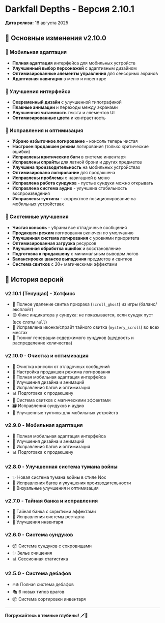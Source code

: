 # Darkfall Depths - Версия 2.10.1

**Дата релиза:** 18 августа 2025

## 🎯 Основные изменения v2.10.0

### 📱 Мобильная адаптация
- **Полная адаптация** интерфейса для мобильных устройств
- **Улучшенный выбор персонажей** с адаптивным дизайном
- **Оптимизированные элементы управления** для сенсорных экранов
- **Адаптивная навигация** в меню и инвентаре

### 🎨 Улучшения интерфейса
- **Современный дизайн** с улучшенной типографикой
- **Плавные анимации** и переходы между экранами
- **Улучшенная читаемость** текста и элементов UI
- **Оптимизированные цвета** и контрастность

### 🔧 Исправления и оптимизация
- **Убрано избыточное логирование** - консоль теперь чистая
- **Настроен продакшен режим** логирования (только критические ошибки)
- **Исправлены критические баги** в системе инвентаря
- **Исправлены спрайты** для латной брони и других предметов
- **Улучшена производительность** на мобильных устройствах
- **Оптимизировано логирование** для продакшена
- **Исправлены проблемы** с навигацией в меню
- **Исправлена работа сундуков** - пустые сундуки можно открывать
- **Исправлена система аудио** - улучшена стабильность воспроизведения
- **Исправлены тултипы** - корректное позиционирование на мобильных устройствах

### 🎯 Системные улучшения
- **Чистая консоль** - убраны все отладочные сообщения
- **Продакшен режим** логирования включен по умолчанию
- **Улучшенная система логирования** с уровнями приоритета
- **Оптимизированная загрузка** ресурсов
- **Улучшенная обработка ошибок** и восстановление
- **Подготовка к продакшену** с минимальным выводом логов
- **Балансировка шансов выпадения** предметов и свитков
- **Система свитков** с 20+ магическими эффектами

## 📝 История версий

### v2.10.1 (Текущая) - Хотфикс
- 🧹 Полное удаление свитка призрака (`scroll_ghost`) из игры (баланс/эксплойт)
- 🟡 Фикс индикатора у сундука: не показывается, если сундук пуст (все слоты `null`)
- 📜 Исправлена иконка/спрайт тайного свитка (`mystery_scroll`) во всех местах
- 🎲 Тюнинг генерации содержимого сундуков (щедрость и распределение количества)

### v2.10.0 - Очистка и оптимизация
- 🧹 Очистка консоли от отладочных сообщений
- 🔧 Настройка продакшен режима логирования
- 📱 Полная мобильная адаптация интерфейса
- 🎨 Улучшения дизайна и анимаций
- 🔧 Исправления багов и оптимизация
- 📊 Подготовка к продакшену
- 📜 Система свитков с магическими эффектами
- 🗃️ Исправления сундуков и аудио
- 💬 Улучшенные тултипы для мобильных устройств

### v2.9.0 - Мобильная адаптация
- 📱 Полная мобильная адаптация интерфейса
- 🎨 Улучшения дизайна и анимаций
- 🔧 Исправления багов и оптимизация
- 📊 Подготовка к продакшену

### v2.8.0 - Улучшенная система тумана войны
- ✨ Новая система тумана войны в стиле Nox
- 🔧 Исправления багов и улучшения производительности
- 🎨 Визуальные улучшения и оптимизация

### v2.7.0 - Тайная банка и исправления
- 🧪 Тайная банка с скрытыми эффектами
- 🔧 Исправления системы рестарта
- 🎒 Улучшения инвентаря

### v2.6.0 - Система сундуков
- 📦 Система сундуков с сокровищами
- ✨ Зелье очищения
- 📊 Сессионная статистика

### v2.5.0 - Система дебафов
- 🔥❄️ Полная система дебафов
- 🎭 6 новых типов врагов
- 📦 Система сортировки инвентаря

---

**Погружайтесь в темные глубины!** 🗡️💎
